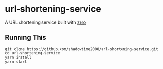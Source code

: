 # url-shortening-service
A URL shortening service built with [zero](https://github.com/remoteinterview/zero)

## Running This
```
git clone https://github.com/shadowtime2000/url-shortening-service.git
cd url-shortening-service
yarn install
yarn start
```